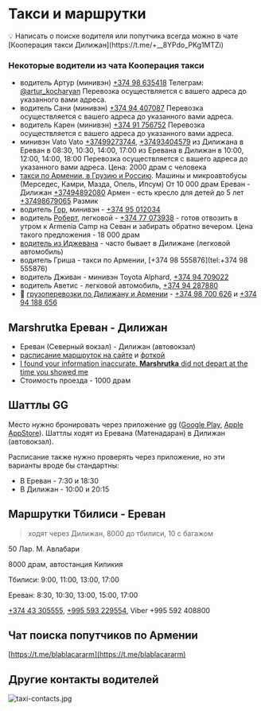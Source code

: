 # Такси и маршрутки

<aside>
💡 Написать о поиске водителя или попутчика всегда можно в чате
  [Кооперация такси Дилижан](https://t.me/+__8YPdo_PKg1MTZi)

</aside>

### Некоторые водители из чата Кооперация такси

- водитель Артур (минивэн) [+374 98 635418](tel:+37498635418)
Телеграм: [@artur_kocharyan](https://t.me/artur_kocharyan)
Перевозка осуществляется с вашего адреса до указанного вами адреса.
- водитель Сани (минивэн) [+374 94 407087](tel:+37494407087)
Перевозка осуществляется с вашего адреса до указанного вами адреса.
- водитель Карен (минивэн) [+374 91 756752](tel:+37491756752)
Перевозка осуществляется с вашего адреса до указанного вами адреса.
- минивэн Vato Vato [+37499273744](tel:+37491756752), [+37493404579](tel:+37491756752)
из Дилижана в Ереван в 08:30, 10:30, 14:00, 17:00
из Еревана в Дилижан в 10:00, 12:00, 14:00, 18:00
Перевозка осуществляется с вашего адреса до указанного вами адреса.
Цена: 2000 драм с человека
- [такси по Армении, в Грузию и Россию](https://t.me/c/1799931899/877). Машины и микроавтобусы (Мерседес, Камри, Мазда, Опель, Ипсум)
От 10 000 драм Ереван - Дилижан
[+37494892080](tel:+37494892080) Армен - есть кресло для детей до 5 лет
[+37498679065](tel:+37498679065) Размик
- водитель [Гор](https://t.me/c/1799931899/3832), минивэн - [+374 95 012034](tel:+37495012034)
- водитель [Роберт](https://t.me/c/1799931899/4375), легковой - [+374 77 073938](tel:+37477073938) - готов отвозить в утром к Armenia Camp на Севан и забирать обратно вечером. Цена такого предложения - 18 000 драм
- [водитель из Иджевана](https://t.me/Bego_Arzumanyan) - часто бывает в Дилижане (легковой автомобиль)
- водитель Гриша - такси по Армении, [+374 98 555876](tel:+374 98 555876)
- водитель Дживан - минивэн Toyota Alphard, [+374 94 709022](tel:+37494709022)
- водитель Аветис - легковой автомобиль, [+374 94 287880](tel:+37494287880)
- 🚚 [грузоперевозки по Дилижану и Армении](https://t.me/c/1799931899/4612) - [+374 98 700 626](tel:+37498700626) и [+374 94 188 656](tel:+37494188656)

## Marshrutka Ереван - Дилижан

- Ереван (Северный вокзал) - Дилижан (автовокзал)
- [расписание маршруток на сайте](https://t-armenia.com/en/app/timetable/all/all/733-Dilijan/1-Yerevan/departure-now) и [фоткой](https://t.me/c/1799931899/577)
- [I found your information inaccurate. **Marshrutka** did not depart at the time you showed me](https://t-armenia.com/en/faq)
- Стоимость проезда - 1000 драм

## Шаттлы GG

Место нужно бронировать через приложение gg ([Google Play](https://play.google.com/store/apps/details?id=am.ggtaxi.main&hl=ru&gl=US), [Apple AppStore](https://apps.apple.com/us/app/gg-transportation-service/id852874923)). Шаттлы ходят из Еревана (Матенадаран) в Дилижан (автовокзал).

Расписание также нужно проверять через приложение, но эти варианты вроде бы стандартны:

- В Ереван - 7:30 и 18:30
- В Дилижан - 10:00 и 20:15

## Маршрутки Тбилиси - Ереван

> ходят через Дилижан, 8000 до тбилиси, 10 с багажом
> 

50 Лар. М. Авлабари

8000 драм, автостанция Киликия

Тбилиси: 9:00, 11:00, 13:00, 17:00

Ереван: 8:30, 10:30, 13:00, 15:00, 17:00

[+374 43 305555](tel:+37443305555), [+995 593 229554](tel:+995593229554), Viber +995 592 408800

## Чат поиска попутчиков по Армении

[https://t.me/blablacararm](https://t.me/blablacararm)

## Другие контакты водителей
![taxi-contacts.jpg]({{site.baseurl}}/wiki/taxi-contacts.jpg)
